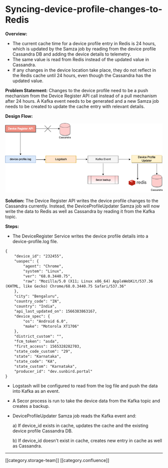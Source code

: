 # Syncing-device-profile-changes-to-Redis

**Overview:**

* The current cache time for a device profile entry in Redis is 24 hours, which is updated by the Samza job by reading from the device profile Cassandra DB and adding the device details to telemetry.
* The same value is read from Redis instead of the updated value in Cassandra.
* If any changes in the device location take place, they do not reflect in the Redis cache until 24 hours, even though the Cassandra has the updated value.

**Problem Statement:** Changes to the device profile need to be a push mechanism from the Device Register API call instead of a pull mechanism after 24 hours. A Kafka event needs to be generated and a new Samza job needs to be created to update the cache entry with relevant details.

**Design Flow:**

![](../../../../.gitbook/assets/sync-device-profile-design.jpg)

**Solution:** The Device Register API writes the device profile changes to the Cassandra currently. Instead, the DeviceProfileUpdater Samza job will now write the data to Redis as well as Cassandra by reading it from the Kafka topic.

**Steps:**

* The DeviceRegister Service writes the device profile details into a device-profile.log file.

```
{
	"device_id": "232455",
	"uaspec": {
		"agent": "Chrome",
		"system": "Linux",
		"ver": "68.0.3440.75",
		"raw": "Mozilla/5.0 (X11; Linux x86_64) AppleWebKit/537.36 (KHTML, like Gecko) Chrome/68.0.3440.75 Safari/537.36"
	},
	"city": "Bengaluru",
	"country_code": "IN",
  	"country": "India",
	"api_last_updated_on": 1566383863167,
	"device_spec": {
		"os": "Android 6.0",
		"make": "Motorola XT1706"
	},
	"district_custom": "",
	"fcm_token": "asda",
	"first_access": 1565328282703,
    "state_code_custom": "29",
	"state": "Karnataka",
	"state_code": "KA",
	"state_custom": "Karnataka",
	"producer_id": "dev.sunbird.portal"
}
```

* Logstash will be configured to read from the log file and push the data into Kafka as an event.
* A Secor process is run to take the device data from the Kafka topic and creates a backup.
*   DeviceProfileUpdater Samza job reads the Kafka event and:

    &#x20;  a) If device\_id exists in cache, updates the cache and the existing device profile Cassandra DB.

    &#x20;  b) If device\_id doesn't exist in cache, creates new entry in cache as well as Cassandra.

***

\[\[category.storage-team]] \[\[category.confluence]]
